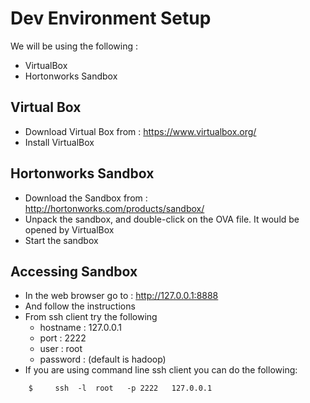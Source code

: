 # Dev Environment Setup

We will be using the following :
* VirtualBox
* Hortonworks Sandbox

## Virtual Box
* Download Virtual Box from : https://www.virtualbox.org/
* Install VirtualBox

## Hortonworks Sandbox
* Download the Sandbox from : http://hortonworks.com/products/sandbox/
* Unpack the sandbox, and double-click on the OVA file.  It would be opened by VirtualBox
* Start the sandbox

## Accessing Sandbox
* In the web browser go to : http://127.0.0.1:8888  
* And follow the instructions
* From ssh client try the following
    - hostname : 127.0.0.1
    - port : 2222
    - user : root
    - password : (default is hadoop)
* If you are using command line ssh client you can do the following:
```
    $     ssh  -l  root   -p 2222   127.0.0.1
```
